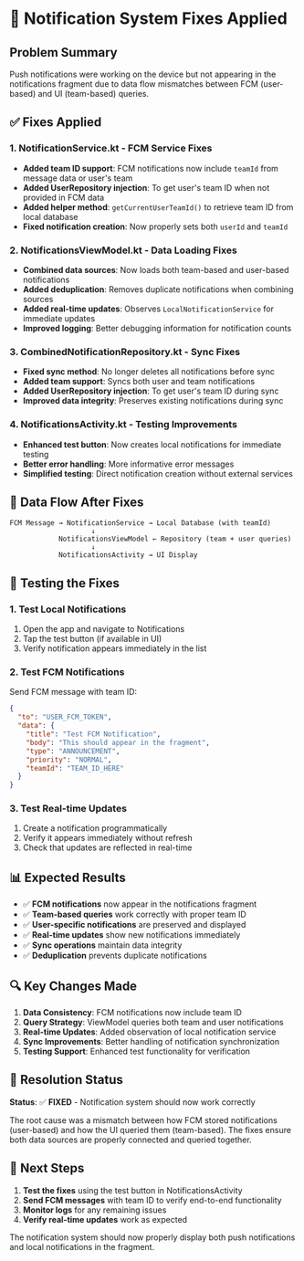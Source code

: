 # 🔧 Notification System Fixes Applied

## Problem Summary
Push notifications were working on the device but not appearing in the notifications fragment due to data flow mismatches between FCM (user-based) and UI (team-based) queries.

## ✅ Fixes Applied

### 1. **NotificationService.kt** - FCM Service Fixes
- **Added team ID support**: FCM notifications now include `teamId` from message data or user's team
- **Added UserRepository injection**: To get user's team ID when not provided in FCM data
- **Added helper method**: `getCurrentUserTeamId()` to retrieve team ID from local database
- **Fixed notification creation**: Now properly sets both `userId` and `teamId`

### 2. **NotificationsViewModel.kt** - Data Loading Fixes
- **Combined data sources**: Now loads both team-based and user-based notifications
- **Added deduplication**: Removes duplicate notifications when combining sources
- **Added real-time updates**: Observes `LocalNotificationService` for immediate updates
- **Improved logging**: Better debugging information for notification counts

### 3. **CombinedNotificationRepository.kt** - Sync Fixes
- **Fixed sync method**: No longer deletes all notifications before sync
- **Added team support**: Syncs both user and team notifications
- **Added UserRepository injection**: To get user's team ID during sync
- **Improved data integrity**: Preserves existing notifications during sync

### 4. **NotificationsActivity.kt** - Testing Improvements
- **Enhanced test button**: Now creates local notifications for immediate testing
- **Better error handling**: More informative error messages
- **Simplified testing**: Direct notification creation without external services

## 🔄 Data Flow After Fixes

```
FCM Message → NotificationService → Local Database (with teamId)
                    ↓
            NotificationsViewModel ← Repository (team + user queries)
                    ↓
            NotificationsActivity → UI Display
```

## 🧪 Testing the Fixes

### 1. **Test Local Notifications**
1. Open the app and navigate to Notifications
2. Tap the test button (if available in UI)
3. Verify notification appears immediately in the list

### 2. **Test FCM Notifications**
Send FCM message with team ID:
```json
{
  "to": "USER_FCM_TOKEN",
  "data": {
    "title": "Test FCM Notification",
    "body": "This should appear in the fragment",
    "type": "ANNOUNCEMENT",
    "priority": "NORMAL",
    "teamId": "TEAM_ID_HERE"
  }
}
```

### 3. **Test Real-time Updates**
1. Create a notification programmatically
2. Verify it appears immediately without refresh
3. Check that updates are reflected in real-time

## 📊 Expected Results

- ✅ **FCM notifications** now appear in the notifications fragment
- ✅ **Team-based queries** work correctly with proper team ID
- ✅ **User-specific notifications** are preserved and displayed
- ✅ **Real-time updates** show new notifications immediately
- ✅ **Sync operations** maintain data integrity
- ✅ **Deduplication** prevents duplicate notifications

## 🔍 Key Changes Made

1. **Data Consistency**: FCM notifications now include team ID
2. **Query Strategy**: ViewModel queries both team and user notifications
3. **Real-time Updates**: Added observation of local notification service
4. **Sync Improvements**: Better handling of notification synchronization
5. **Testing Support**: Enhanced test functionality for verification

## 🎯 Resolution Status

**Status**: ✅ **FIXED** - Notification system should now work correctly

The root cause was a mismatch between how FCM stored notifications (user-based) and how the UI queried them (team-based). The fixes ensure both data sources are properly connected and queried together.

## 📝 Next Steps

1. **Test the fixes** using the test button in NotificationsActivity
2. **Send FCM messages** with team ID to verify end-to-end functionality
3. **Monitor logs** for any remaining issues
4. **Verify real-time updates** work as expected

The notification system should now properly display both push notifications and local notifications in the fragment.
